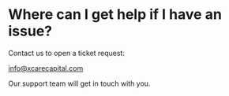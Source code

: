 # Where can I get help if I have an issue?

Contact us to open a ticket request:

[info@xcarecapital.com](mailto:info@xcarecapital.com)

Our support team will get in touch with you.
